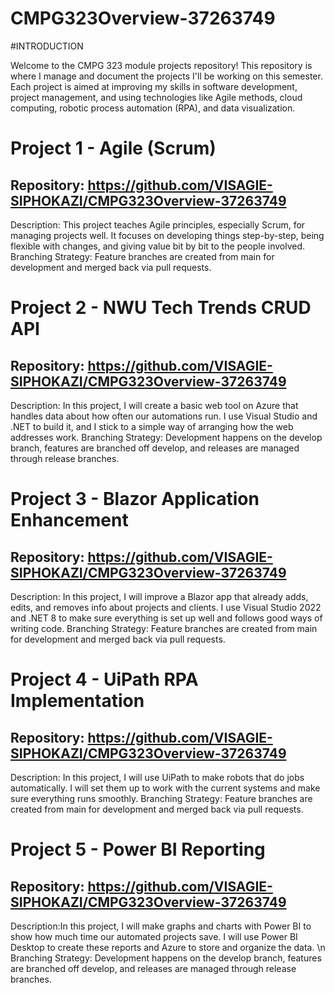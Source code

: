 # CMPG323Overview-37263749
#INTRODUCTION

Welcome to the CMPG 323 module projects repository! This repository is where I manage and document the projects I'll be working on this semester. Each project is aimed at improving my skills in software development, project management, and using technologies like Agile methods, cloud computing, robotic process automation (RPA), and data visualization.

# Project 1 - Agile (Scrum)
  ## Repository: https://github.com/VISAGIE-SIPHOKAZI/CMPG323Overview-37263749
  Description: This project teaches Agile principles, especially Scrum, for managing projects well. It focuses on developing things step-by-step, being flexible with changes, and giving value bit by bit to the people involved.
  Branching Strategy:  Feature branches are created from main for development and merged back via pull requests.
  
# Project 2 - NWU Tech Trends CRUD API
  ## Repository: https://github.com/VISAGIE-SIPHOKAZI/CMPG323Overview-37263749
  Description: In this project, I will create a basic web tool on Azure that handles data about how often our automations run. I use Visual Studio and .NET to build it, and I stick to a simple way of arranging how the web addresses work. 
  Branching Strategy: Development happens on the develop branch, features are branched off develop, and releases are managed through release branches.
  
# Project 3 - Blazor Application Enhancement
  ## Repository: https://github.com/VISAGIE-SIPHOKAZI/CMPG323Overview-37263749
  Description: In this project, I will improve a Blazor app that already adds, edits, and removes info about projects and clients. I use Visual Studio 2022 and .NET 8 to make sure everything is set up well and follows good ways of writing code.
  Branching Strategy:  Feature branches are created from main for development and merged back via pull requests.

# Project 4 - UiPath RPA Implementation
  ## Repository: https://github.com/VISAGIE-SIPHOKAZI/CMPG323Overview-37263749
  Description: In this project, I will use UiPath to make robots that do jobs automatically. I will set them up to work with the current systems and make sure everything runs smoothly.
  Branching Strategy:  Feature branches are created from main for development and merged back via pull requests.

# Project 5 - Power BI Reporting
  ## Repository: https://github.com/VISAGIE-SIPHOKAZI/CMPG323Overview-37263749
  Description:In this project, I will make graphs and charts with Power BI to show how much time our automated projects save. I will use Power BI Desktop to create these reports and Azure to store and organize the data. 
  \n Branching Strategy: Development happens on the develop branch, features are branched off develop, and releases are managed through release branches.



